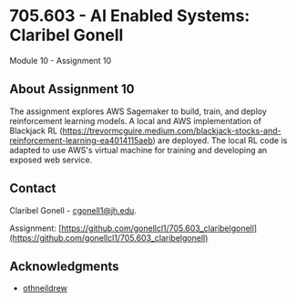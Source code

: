 # 705.603 - AI Enabled Systems: Claribel Gonell
Module 10 - Assignment 10


<!-- ABOUT THE ASSIGNMENT -->
## About Assignment 10

The assignment explores AWS Sagemaker to build, train, and deploy reinforcement learning models. A local and AWS implementation of Blackjack RL (https://trevormcguire.medium.com/blackjack-stocks-and-reinforcement-learning-ea4014115aeb) are deployed. The local RL code is adapted to use AWS's virtual machine for training and developing an exposed web service.  


<!-- CONTACT -->
## Contact

Claribel Gonell  - cgonell1@jh.edu.

Assignment: [https://github.com/gonellcl1/705.603_claribelgonell](https://github.com/gonellcl1/705.603_claribelgonell)



<!-- ACKNOWLEDGMENTS -->
## Acknowledgments

* [othneildrew](https://github.com/othneildrew/Best-README-Template/blob/master/BLANK_README.md)
